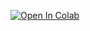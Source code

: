 [![Open In Colab](https://colab.research.google.com/assets/colab-badge.svg)](https://colab.research.google.com/drive/1c3ciaRqVUC2nBs8by7WXI5htAueiODwY#scrollTo=YihwJ-wLkZB6)
